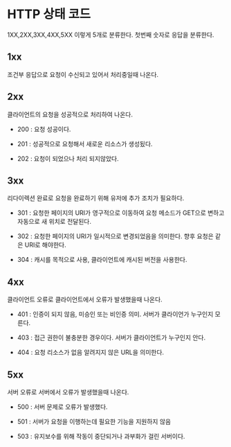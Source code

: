 # HTTP 상태 코드

1XX,2XX,3XX,4XX,5XX 이렇게 5개로 분류한다. 첫번째 숫자로 응답을 분류한다.

<h2>1xx</h2>

조건부 응답으로 요청이 수신되고 있어서 처리중일때 나온다.

<h2>2xx</h2>

클라이언트의 요청을 성공적으로 처리하여 나온다.

* 200 : 요청 성공이다.

* 201 : 성공적으로 요청해서 새로운 리소스가 생성됬다.

* 202 : 요청이 되었으나 처리 되지않았다.
<h2>3xx</h2>

리다이렉션 완료로 요청을 완료하기 위해 유저에 추가 조치가 필요하다.

* 301 : 요청한 페이지의 URI가 영구적으로 이동하여 요청 메소드가 GET으로 변하고 자동으로 새 위치로 전달된다.

* 302 : 요청한 페이지의 URI가 일시적으로 변경되었음을 의미한다. 향후 요청은 같은 URI로 해야한다.

* 304 : 캐시를 목적으로 사용, 클라이언트에 캐시된 버전을 사용한다.

<h2>4xx</h2>

클라이언트 오류로 클라이언트에서 오류가 발생했을때 나온다.

* 401 : 인증이 되지 않음, 미승인 또는 비인증 의미. 서버가 클라이언가 누구인지 모른다.

* 403 : 접근 권한이 불충분한 경우이다. 서버가 클라이언트가 누구인지 안다.

* 404 : 요청 리소스가 없음 알려지지 않은 URL을 의미한다.

<h2>5xx</h2>

서버 오류로 서버에서 오류가 발생했을때 나온다.

* 500 : 서버 문제로 오류가 발생했다.

* 501 : 서버가 요청을 이행하는데 필요한 기능을 지원하지 않음

* 503 : 유지보수를 위해 작동이 중단되거나 과부화가 걸린 서버이다.

